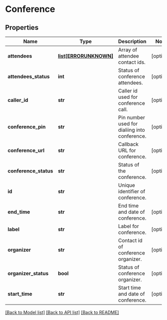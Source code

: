 # Conference

## Properties
Name | Type | Description | Notes
------------ | ------------- | ------------- | -------------
**attendees** | [**list[ERRORUNKNOWN]**](.md) | Array of attendee contact ids. | [optional] 
**attendees_status** | **int** | Status of conference attendees. | [optional] 
**caller_id** | **str** | Caller id used for conference call. | [optional] 
**conference_pin** | **str** | Pin number used for dialiing into conference. | [optional] 
**conference_url** | **str** | Callback URL for conference. | [optional] 
**conference_status** | **str** | Status of the conference. | [optional] 
**id** | **str** | Unique identifier of conference. | 
**end_time** | **str** | End time and date of conference. | [optional] 
**label** | **str** | Label for conference. | [optional] 
**organizer** | **str** | Contact id of conference organizer. | [optional] 
**organizer_status** | **bool** | Status of conference organizer. | [optional] 
**start_time** | **str** | Start time and date of conference. | [optional] 

[[Back to Model list]](../README.md#documentation-for-models) [[Back to API list]](../README.md#documentation-for-api-endpoints) [[Back to README]](../README.md)


